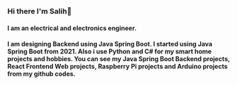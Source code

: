 ### Hi there I'm Salih👋

#### I am an electrical and electronics engineer.

#### I am designing Backend using Java Spring Boot. I started using Java Spring Boot from 2021. Also i use Python and C# for my smart home projects and hobbies. You can see my Java Spring Boot Backend projects, React Frontend Web projects, Raspberry Pi projects and Arduino projects from my github codes.


<!--
**selonilo/selonilo** is a ✨ _special_ ✨ repository because its `README.md` (this file) appears on your GitHub profile.

Here are some ideas to get you started:

- 🔭 I’m currently working on ...
- 🌱 I’m currently learning ...
- 👯 I’m looking to collaborate on ...
- 🤔 I’m looking for help with ...
- 💬 Ask me about ...
- 📫 How to reach me: ...
- 😄 Pronouns: ...
- ⚡ Fun fact: ...
-->
